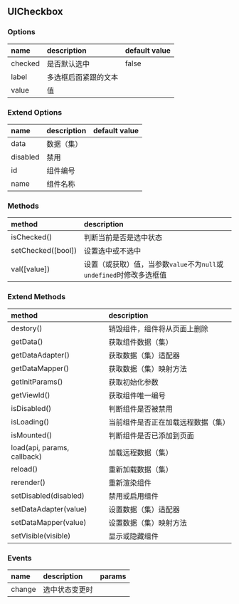 ## UICheckbox

### Options
| name | description | default value |
| :--- | :--- | :--- |
| checked | 是否默认选中 | false |
| label | 多选框后面紧跟的文本 |
| value | 值 |

### Extend Options
| name | description | default value |
| :--- | :--- | :--- |
| data | 数据（集） |
| disabled | 禁用 |
| id | 组件编号 |
| name | 组件名称 |

### Methods
| method | description |
| :--- | :--- |
| isChecked() | 判断当前是否是选中状态 |
| setChecked([bool]) | 设置选中或不选中 |
| val([value]) | 设置（或获取）值，当参数`value`不为`null`或`undefined`时修改多选框值 |

### Extend Methods
| method | description |
| :--- | :--- |
| destory() | 销毁组件，组件将从页面上删除 |
| getData() | 获取组件数据（集） |
| getDataAdapter() | 获取数据（集）适配器 |
| getDataMapper() | 获取数据（集）映射方法 |
| getInitParams() | 获取初始化参数 |
| getViewId() | 获取组件唯一编号 |
| isDisabled() | 判断组件是否被禁用 |
| isLoading() | 当前组件是否正在加载远程数据（集） |
| isMounted() | 判断组件是否已添加到页面 |
| load(api, params, callback) | 加载远程数据（集） |
| reload() | 重新加载数据（集） |
| rerender() | 重新渲染组件 |
| setDisabled(disabled) | 禁用或启用组件 |
| setDataAdapter(value) | 设置数据（集）适配器 |
| setDataMapper(value) | 设置数据（集）映射方法 |
| setVisible(visible) | 显示或隐藏组件 |

### Events
| name | description | params |
| :--- | :--- | :--- |
| change | 选中状态变更时 |